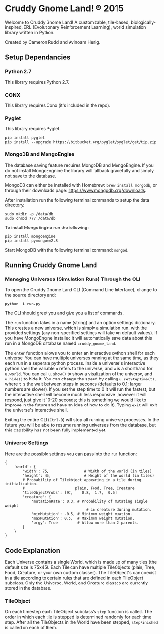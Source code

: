 # Cruddy Gnome Land! ® 2015

Welcome to Cruddy Gnome Land! A customizable, tile-based, biologically-inspired, ERL (Evolutionary Reinforcement Learning), world simulation library written in Python.

Created by Cameron Rudd and Avinoam Henig.

## Setup Dependancies

### Python 2.7

This library requires Python 2.7.

### CONX

This library requires Conx (it's included in the repo).

### Pyglet

This library requires Pyglet.

	pip install pyglet
	pip install --upgrade https://bitbucket.org/pyglet/pyglet/get/tip.zip

### MongoDB and MongoEngine

The database saving feature requires MongoDB and MongoEngine. If you do not install MongoEngnine the library will fallback gracefully and simply not save to the database.


MongoDB can either be installed with Homebrew: `brew install mongodb`, or through their downloads page: <https://www.mongodb.org/downloads>.

After installation run the following terminal commands to setup the data directory:

	sudo mkdir -p /data/db
	sudo chmod 777 /data/db

To install MongoEngine run the following:

	pip install mongoengine
	pip install pymongo==2.8

Start MongoDB with the following terminal command: `mongod`.

## Running Cruddy Gnome Land

### Managing Universes (Simulation Runs) Through the CLI

To open the Cruddy Gnome Land CLI (Command Line Interface), change to the source directory and:

	python -i run.py

The CLI should greet you and give you a list of commands.

The `run` function takes in a name (string) and an option settings dictionary. This creates a new universe, which is simply a simulation run, with the provided settings (any non-specified settings will take on default values). If you have MongoEngine installed it will automatically save data about this run in a MongoDB database named `cruddy_gnome_land`.

The `enter` function allows you to enter an interactive python shell for each universe. You can have multiple universes running at the same time, as they each run in a seperate python process. Inside a universe's interactive python shell the variable `u` refers to the universe, and `w` is a shorthand for `u.world`. You can call `u.show()` to show a visulization of the universe, and `u.hide()` to hide it. You can change the speed by calling `u.setStepTime(t)`, where `t` is the wait between steps in seconds (defaults to 0.1; larger numbers are slower). If you set the step time to 0 it will run the fastest, but the interactive shell will become much less responsive (however it will respond, just give it 10-20 seconds; this is something we would like to improve in the future and have an idea of how to do it). Typing `exit` will exit the universe's interactive shell.

Exiting the entire CLI (`Ctrl-D`) will stop all running universe processes. In the future you will be able to resume running universes from the database, but this capability has not been fully implemented yet.

### Universe Settings

Here are the possible settings you can pass into the `run` function:

	{
		'world': {
			'width': 75,				# Width of the world (in tiles)
			'height': 45,				# Height of the world (in tiles)
			# Probability of TileObject appearing in a tile during initialization.
			#						plain, Food, Tree, Creature
			'tileObjectProbs': [97,    0.8,  1.7,  0.5]
			'creature': {
				'mutationRate': 0.3, # Probability of mutating single weight
										 # in creature during mutation.
				'minMutation': -0.5, # Minimum weight muation.
				'maxMutation': 0.5,  # Maximum weight mutation.
				'orgy': True         # Allow more than 2 parents.
			}
		}
	}

## Code Explanation

Each Universe contains a single World, which is made up of many tiles (the default size is 75x45). Each Tile can have multiple TileObjects (plain, Tree, Food, Creature, or your own custom classes). The TileObject's can coexist in a tile according to certain rules that are defined in each TileObject subclass. Only the Universe, World, and Creature classes are currently stored in the database.

### TileObject

On each timestep each TileObject subclass's `step` function is called. The order in which each tile is stepped is determined randomly for each time step. After all the TileObjects in the World have been stepped, `stepFinished` is called on each of them.